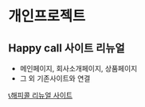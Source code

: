 # 개인프로젝트 

## Happy call 사이트 리뉴얼
- 메인페이지, 회사소개페이지, 상품페이지
- 그 외 기존사이트와 연결
  
<a href="https://happycall.netlify.app/" target="_blank">📞해피콜 리뉴얼 사이트</a>
